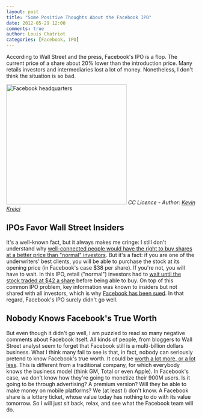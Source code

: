 ```yaml
---
layout: post
title: "Some Positive Thoughts About the Facebook IPO"
date: 2012-05-29 12:00
comments: true
author: Louis Chatriot
categories: [Facebook, IPO]
---
```



According to Wall Street and the press, Facebook's IPO is a flop.
The current price of a share about 20% lower than the introduction price. 
Many retails investors and intermediaries lost a lot of money.
Nonetheless, I don't think the situation is so bad.


<a href="http://www.flickr.com/photos/kevinkrejci/7218818780/" target="_blank"><img alt="Facebook headquarters" src="http://farm6.staticflickr.com/5320/7218818780_9507a57365_n.jpg" height="320px" width="320px"></a>
_CC Licence - Author: [Kevin Krejci](http://www.flickr.com/photos/kevinkrejci/)_


## IPOs Favor Wall Street Insiders
It's a well-known fact, but it always makes me cringe: I still don't
understand why [well-connected people would have the right to buy shares
at a better price than "normal" investors](http://www.huffingtonpost.com/daniel-dicker/facebook-retail-investors_b_1549602.html). 
But it's a fact: if you are one of the underwriters' best clients, you
will be able to purchase the stock at its opening price (in Facebook's
case $38 per share). If you're not, you will have to wait. In this IPO,
retail ("normal") investors had to [wait until the stock traded at $42 a
share](http://www.cnbc.com/id/47043815//) before being able to buy. On
top of this common IPO problem, key information was known to insiders but not
shared with all investors, which is why [Facebook has been sued](http://news.cnet.com/8301-1023_3-57439918-93/facebook-zuckerberg-sued-over-ipo/). 
In that regard, Facebook's IPO surely didn't go well.


## Nobody Knows Facebook's True Worth
But even though it didn't go well, I am puzzled to read so many negative
comments about Facebook itself. All kinds of people, from bloggers to
Wall Street analyst seem to forget that Facebook still is a
multi-billion dollars business. What I think many fail to see is that,
in fact, nobody can seriously pretend to know Facebook's true worth. It
could be [worth a lot more, or a lot less](http://cdixon.org/2012/05/15/facebooks-business-model/). 
This is different from a traditional company, for which everybody knows
the business model (think GM, Total or even Apple). In Facebook's case,
we don't know how they're going to monetize their 900M users. Is it
going to be through advertising? A premium version? Will they be able to
make money on mobile platforms? We (at least I) don't know. A Facebook share is a lottery 
ticket, whose value today has nothing to do with its value tomorrow. So I will 
just sit back, relax, and see what the Facebook team will do. 
